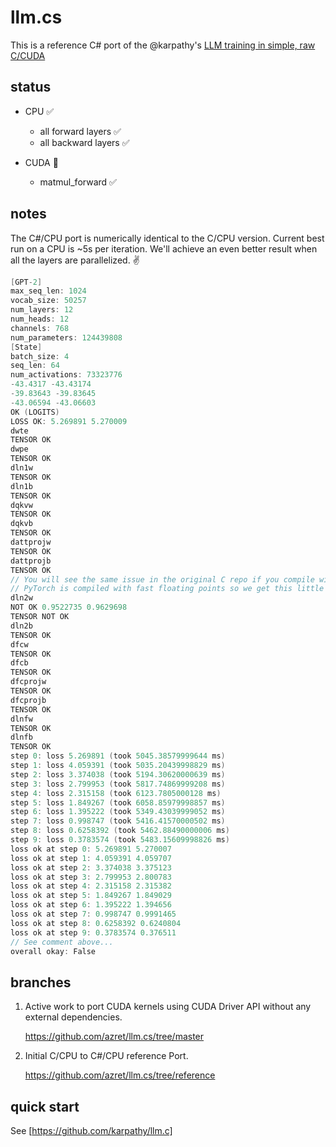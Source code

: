 # llm.cs

This is a reference C# port of the @karpathy's [LLM training in simple, raw C/CUDA](https://github.com/karpathy/llm.c)

## status

- CPU ✅
    - all forward layers ✅
    - all backward layers ✅
      
- CUDA 🚧
    - matmul_forward ✅
      
## notes

The C#/CPU port is numerically identical to the C/CPU version. Current best run on a CPU is ~5s per iteration. We'll achieve an even better result when all the layers are parallelized. ✌️

```c
[GPT-2]
max_seq_len: 1024
vocab_size: 50257
num_layers: 12
num_heads: 12
channels: 768
num_parameters: 124439808
[State]
batch_size: 4
seq_len: 64
num_activations: 73323776
-43.4317 -43.43174
-39.83643 -39.83645
-43.06594 -43.06603
OK (LOGITS)
LOSS OK: 5.269891 5.270009
dwte
TENSOR OK
dwpe
TENSOR OK
dln1w
TENSOR OK
dln1b
TENSOR OK
dqkvw
TENSOR OK
dqkvb
TENSOR OK
dattprojw
TENSOR OK
dattprojb
TENSOR OK
// You will see the same issue in the original C repo if you compile without fast floating point.
// PyTorch is compiled with fast floating points so we get this little discrepancy.
dln2w
NOT OK 0.9522735 0.9629698
TENSOR NOT OK
dln2b
TENSOR OK
dfcw
TENSOR OK
dfcb
TENSOR OK
dfcprojw
TENSOR OK
dfcprojb
TENSOR OK
dlnfw
TENSOR OK
dlnfb
TENSOR OK
step 0: loss 5.269891 (took 5045.38579999644 ms)
step 1: loss 4.059391 (took 5035.20439998829 ms)
step 2: loss 3.374038 (took 5194.30620000639 ms)
step 3: loss 2.799953 (took 5817.74869999208 ms)
step 4: loss 2.315158 (took 6123.7805000128 ms)
step 5: loss 1.849267 (took 6058.85979998857 ms)
step 6: loss 1.395222 (took 5349.43039999052 ms)
step 7: loss 0.998747 (took 5416.41570000502 ms)
step 8: loss 0.6258392 (took 5462.88490000006 ms)
step 9: loss 0.3783574 (took 5483.15609998826 ms)
loss ok at step 0: 5.269891 5.270007
loss ok at step 1: 4.059391 4.059707
loss ok at step 2: 3.374038 3.375123
loss ok at step 3: 2.799953 2.800783
loss ok at step 4: 2.315158 2.315382
loss ok at step 5: 1.849267 1.849029
loss ok at step 6: 1.395222 1.394656
loss ok at step 7: 0.998747 0.9991465
loss ok at step 8: 0.6258392 0.6240804
loss ok at step 9: 0.3783574 0.376511
// See comment above...
overall okay: False
```

## branches

1. Active work to port CUDA kernels using CUDA Driver API without any external dependencies.

    https://github.com/azret/llm.cs/tree/master

2. Initial C/CPU to C#/CPU reference Port.

    https://github.com/azret/llm.cs/tree/reference

## quick start

See [https://github.com/karpathy/llm.c]
